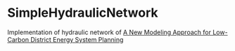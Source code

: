 # SimpleHydraulicNetwork

Implementation of hydraulic network of 
[A New Modeling Approach for Low-Carbon District Energy System Planning](https://www.mdpi.com/1996-1073/14/5/1383)
